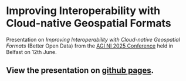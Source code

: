# Improving Interoperability with Cloud-native Geospatial Formats
Presentation on *Improving Interoperability with Cloud-native Geospatial Formats* (Better Open Data) from the <a href="https://www.agi.org.uk/agi-northern-ireland-conference-2025/">AGI NI 2025 Conference</a> held in Belfast on 12th June.

## View the presentation on <a href="https://geoawd.github.io/better-open-data-agini25/AGI2025.html">github pages</a>.
